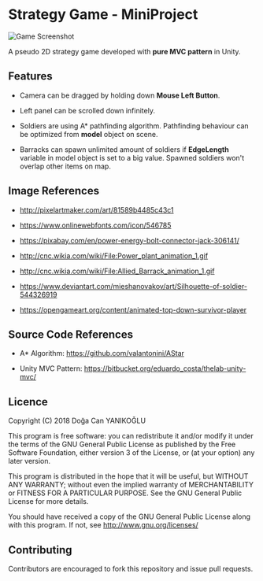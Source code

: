 # Strategy Game - MiniProject
![Game Screenshot](https://image.ibb.co/m3Fubd/Screenshot.png)

A pseudo 2D strategy game developed with **pure MVC pattern** in Unity.

## Features
- Camera can be dragged by holding down **Mouse Left Button**.

- Left panel can be scrolled down infinitely.

- Soldiers are using A* pathfinding algorithm. Pathfinding behaviour can be optimized from **model** object on scene.

- Barracks can spawn unlimited amount of soldiers if **EdgeLength** variable in model object is set to a big value. Spawned soldiers won't overlap other items on map.

## Image References
- http://pixelartmaker.com/art/81589b4485c43c1

- https://www.onlinewebfonts.com/icon/546785

- https://pixabay.com/en/power-energy-bolt-connector-jack-306141/

- http://cnc.wikia.com/wiki/File:Power_plant_animation_1.gif

- http://cnc.wikia.com/wiki/File:Allied_Barrack_animation_1.gif

- https://www.deviantart.com/mieshanovakov/art/Silhouette-of-soldier-544326919

- https://opengameart.org/content/animated-top-down-survivor-player

## Source Code References
- A* Algorithm: https://github.com/valantonini/AStar

- Unity MVC Pattern: https://bitbucket.org/eduardo_costa/thelab-unity-mvc/

## Licence
Copyright (C) 2018 Doğa Can YANIKOĞLU

This program is free software: you can redistribute it and/or modify it under the terms of the GNU General Public License as published by the Free Software Foundation, either version 3 of the License, or (at your option) any later version.

This program is distributed in the hope that it will be useful, but WITHOUT ANY WARRANTY; without even the implied warranty of MERCHANTABILITY or FITNESS FOR A PARTICULAR PURPOSE. See the GNU General Public License for more details.

You should have received a copy of the GNU General Public License along with this program. If not, see http://www.gnu.org/licenses/

## Contributing
Contributors are encouraged to fork this repository and issue pull requests.
